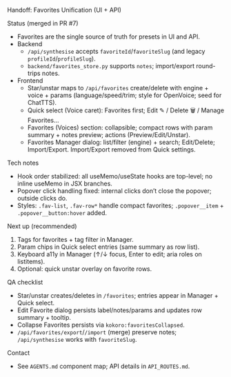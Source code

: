 Handoff: Favorites Unification (UI + API)

Status (merged in PR #7)
- Favorites are the single source of truth for presets in UI and API.
- Backend
  - `/api/synthesise` accepts `favoriteId`/`favoriteSlug` (and legacy `profileId`/`profileSlug`).
  - `backend/favorites_store.py` supports `notes`; import/export round-trips notes.
- Frontend
  - Star/unstar maps to `/api/favorites` create/delete with engine + voice + params (language/speed/trim; style for OpenVoice; seed for ChatTTS).
  - Quick select (Voice caret): Favorites first; Edit ✎ / Delete 🗑 / Manage Favorites…
  - Favorites (Voices) section: collapsible; compact rows with param summary + notes preview; actions (Preview/Edit/Unstar).
  - Favorites Manager dialog: list/filter (engine) + search; Edit/Delete; Import/Export. Import/Export removed from Quick settings.

Tech notes
- Hook order stabilized: all useMemo/useState hooks are top-level; no inline useMemo in JSX branches.
- Popover click handling fixed: internal clicks don’t close the popover; outside clicks do.
- Styles: `.fav-list`, `.fav-row*` handle compact favorites; `.popover__item` + `.popover__button:hover` added.

Next up (recommended)
1) Tags for favorites + tag filter in Manager.
2) Param chips in Quick select entries (same summary as row list).
3) Keyboard a11y in Manager (↑/↓ focus, Enter to edit; aria roles on listitems).
4) Optional: quick unstar overlay on favorite rows.

QA checklist
- Star/unstar creates/deletes in `/favorites`; entries appear in Manager + Quick select.
- Edit Favorite dialog persists label/notes/params and updates row summary + tooltip.
- Collapse Favorites persists via `kokoro:favoritesCollapsed`.
- `/api/favorites/export`/`/import` (merge) preserve notes; `/api/synthesise` works with `favoriteSlug`.

Contact
- See `AGENTS.md` component map; API details in `API_ROUTES.md`.

